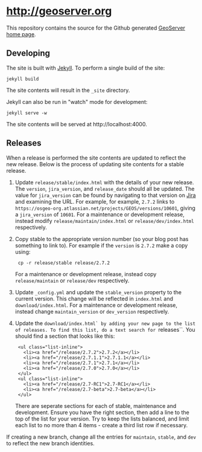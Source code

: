 # http://geoserver.org

This repository contains the source for the Github generated [GeoServer home page](http://geoserver.org/). 

## Developing 

The site is built with [Jekyll](https://github.com/jekyll/jekyll). To perform a single build of the site:

    jekyll build

The site contents will result in the ``_site`` directory.

Jekyll can also be run in "watch" mode for development:

    jekyll serve -w

The site contents will be served at http://localhost:4000. 

## Releases

When a release is performed the site contents are updated to reflect the new release. Below is the 
process of updating site contents for a stable release.

1. Update ``release/stable/index.html`` with the details of your new release. The ``version``, ``jira_version``, and ``release_date`` should all be updated. The value for ``jira_version`` can be found by navigating to that version on [Jira](https://osgeo-org.atlassian.net/projects/GEOS?selectedItem=com.atlassian.jira.jira-projects-plugin:release-page) and examining the URL. For example, for example, ``2.7.2`` links to ``https://osgeo-org.atlassian.net/projects/GEOS/versions/10601``, giving a ``jira_version`` of ``10601``. For a maintenance or development release, instead modify ``release/maintain/index.html`` or ``release/dev/index.html`` respectively.

2. Copy stable to the appropriate version number (so your blog post has something to link to). For example if the ``version`` is ``2.7.2`` make a copy using:

        cp -r release/stable release/2.7.2

   For a maintenance or development release, instead copy ``release/maintain`` or ``release/dev`` respectively.

4. Update ``_config.yml`` and update the ``stable_version`` property to the current version. This change will be reflected in ``index.html`` and ``download/index.html``. For a maintenance or development release, instead change ``maintain_version`` or ``dev_version`` respectively.

5. Update the ``download/index.html` by adding your new page to the list of releases. To find this list, do a text search for ``releases``. You should find a section that looks like this:

        <ul class="list-inline">
          <li><a href="/release/2.7.2">2.7.2</a></li>
          <li><a href="/release/2.7.1.1">2.7.1.1</a></li>
          <li><a href="/release/2.7.1">2.7.1</a></li>
          <li><a href="/release/2.7.0">2.7.0</a></li>
        </ul>
        <ul class="list-inline">
          <li><a href="/release/2.7-RC1">2.7-RC1</a></li>
          <li><a href="/release/2.7-beta">2.7-beta</a></li>
        </ul>

   There are seperate sections for each of stable, maintenance and development. Ensure you have the right section, then add a line to the top of the list for your version. Try to keep the lists balanced, and limit each list to no more than 4 items - create a third list row if necessary.

If creating a new branch, change all the entries for ``maintain``, ``stable``, and ``dev`` to reflect the new branch identities.
